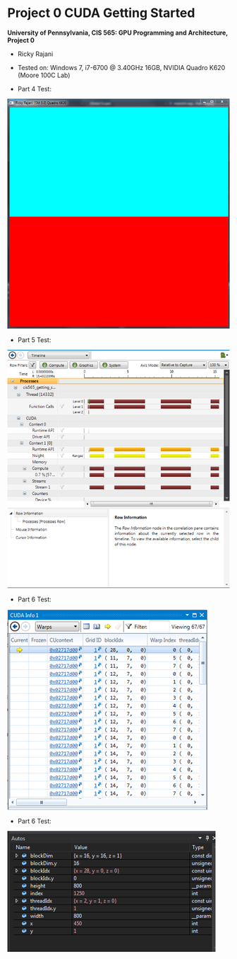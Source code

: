 Project 0 CUDA Getting Started
====================

**University of Pennsylvania, CIS 565: GPU Programming and Architecture, Project 0**

* Ricky Rajani
* Tested on: Windows 7, i7-6700 @ 3.40GHz 16GB, NVIDIA Quadro K620 (Moore 100C Lab)

* Part 4 Test:

![](images/project0-part4.PNG)

* Part 5 Test:

![Part 5 Test](images/project0-part5.PNG)

* Part 6 Test:

![Part 6 Test](images/project0-part6_1.PNG)

* Part 6 Test:

![Part 7 Test](images/project0-part6_2.PNG)

